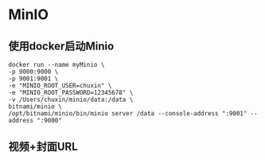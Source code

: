 # MinIO

## 使用docker启动Minio

```shell
docker run --name myMinio \
-p 9000:9000 \
-p 9001:9001 \
-e "MINIO_ROOT_USER=chuxin" \
-e "MINIO_ROOT_PASSWORD=12345678" \
-v /Users/chuxin/minio/data:/data \
bitnami/minio \
/opt/bitnami/minio/bin/minio server /data --console-address ":9001" --address ":9000"
```

## 视频+封面URL

